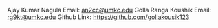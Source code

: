 Ajay Kumar Nagula
Email: an2cc@umkc.edu
Golla Ranga Koushik
Email: rg9kt@umkc.edu
Github Link: https://github.com/gollakousik123
